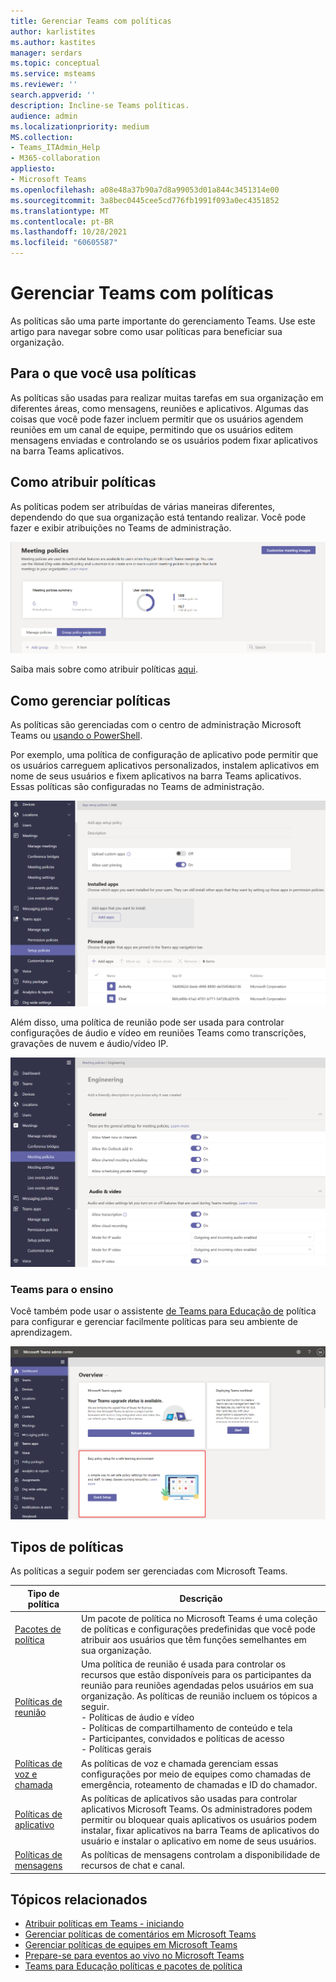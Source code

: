 ```yaml
---
title: Gerenciar Teams com políticas
author: karlistites
ms.author: kastites
manager: serdars
ms.topic: conceptual
ms.service: msteams
ms.reviewer: ''
search.appverid: ''
description: Incline-se Teams políticas.
audience: admin
ms.localizationpriority: medium
MS.collection:
- Teams_ITAdmin_Help
- M365-collaboration
appliesto:
- Microsoft Teams
ms.openlocfilehash: a08e48a37b90a7d8a99053d01a844c3451314e00
ms.sourcegitcommit: 3a8bec0445cee5cd776fb1991f093a0ec4351852
ms.translationtype: MT
ms.contentlocale: pt-BR
ms.lasthandoff: 10/28/2021
ms.locfileid: "60605587"
---
```

# <a name="manage-teams-with-policies"></a>Gerenciar Teams com políticas

As políticas são uma parte importante do gerenciamento Teams. Use este artigo para navegar sobre como usar políticas para beneficiar sua organização.

## <a name="what-you-use-policies-for"></a>Para o que você usa políticas

As políticas são usadas para realizar muitas tarefas em sua organização em diferentes áreas, como mensagens, reuniões e aplicativos. Algumas das coisas que você pode fazer incluem permitir que os usuários agendem reuniões em um canal de equipe, permitindo que os usuários editem mensagens enviadas e controlando se os usuários podem fixar aplicativos na barra Teams aplicativos.

## <a name="how-to-assign-policies"></a>Como atribuir políticas

As políticas podem ser atribuídas de várias maneiras diferentes, dependendo do que sua organização está tentando realizar. Você pode fazer e exibir atribuições no Teams de administração.

![Captura de tela da atribuição de política de grupo.](media/group-policy-assignment.png)

Saiba mais sobre como atribuir políticas [aqui](policy-assignment-overview.md).

## <a name="how-to-manage-policies"></a>Como gerenciar políticas

As políticas são gerenciadas com o centro de administração Microsoft Teams ou [usando o PowerShell](./teams-powershell-managing-teams.md#manage-policies-via-powershell).

Por exemplo, uma política de configuração de aplicativo pode permitir que os usuários carreguem aplicativos personalizados, instalem aplicativos em nome de seus usuários e fixem aplicativos na barra Teams aplicativos. Essas políticas são configuradas no Teams de administração.

![Captura de tela da política de configuração do aplicativo.](media/app-setup-policy.png)

Além disso, uma política de reunião pode ser usada para controlar configurações de áudio e vídeo em reuniões Teams como transcrições, gravações de nuvem e áudio/vídeo IP.

![Captura de tela da política de reunião.](media/engineering-meeting-policy.png)

### <a name="teams-for-education"></a>Teams para o ensino

Você também pode usar o assistente [de Teams para Educação de](easy-policy-setup-edu.md) política para configurar e gerenciar facilmente políticas para seu ambiente de aprendizagem.

![Captura de tela do Teams para Educação de política.](media/easy-policy-setup-quick-setup.png)

## <a name="types-of-policies"></a>Tipos de políticas

As políticas a seguir podem ser gerenciadas com Microsoft Teams.

Tipo de política | Descrição
------------|------------
[Pacotes de política](manage-policy-packages.md) | Um pacote de política no Microsoft Teams é uma coleção de políticas e configurações predefinidas que você pode atribuir aos usuários que têm funções semelhantes em sua organização.
[Políticas de reunião](meeting-policies-overview.md) | Uma política de reunião é usada para controlar os recursos que estão disponíveis para os participantes da reunião para reuniões agendadas pelos usuários em sua organização. As políticas de reunião incluem os tópicos a seguir.<br> - Políticas de áudio e vídeo<br> - Políticas de compartilhamento de conteúdo e tela<br> - Participantes, convidados e políticas de acesso<br> - Políticas gerais
[Políticas de voz e chamada](voice-and-calling-policies.md)| As políticas de voz e chamada gerenciam essas configurações por meio de equipes como chamadas de emergência, roteamento de chamadas e ID do chamador.
[Políticas de aplicativo](app-policies.md)| As políticas de aplicativos são usadas para controlar aplicativos Microsoft Teams. Os administradores podem permitir ou bloquear quais aplicativos os usuários podem instalar, fixar aplicativos na barra Teams de aplicativos do usuário e instalar o aplicativo em nome de seus usuários.
[Políticas de mensagens](messaging-policies-in-teams.md)| As políticas de mensagens controlam a disponibilidade de recursos de chat e canal.

## <a name="related-topics"></a>Tópicos relacionados

* [Atribuir políticas em Teams - iniciando](policy-assignment-overview.md)
* [Gerenciar políticas de comentários em Microsoft Teams](manage-feedback-policies-in-teams.md)
* [Gerenciar políticas de equipes em Microsoft Teams](teams-policies.md)
* [Prepare-se para eventos ao vivo no Microsoft Teams](teams-live-events/set-up-for-teams-live-events.md)
* [Teams para Educação políticas e pacotes de política](policy-packages-edu.md)